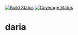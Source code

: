 [![Build Status](https://travis-ci.org/odanado/daria.svg?branch=master)](https://travis-ci.org/odanado/daria)
[![Coverage Status](https://coveralls.io/repos/github/odanado/daria/badge.svg?branch=master)](https://coveralls.io/github/odanado/daria?branch=master)

# daria
